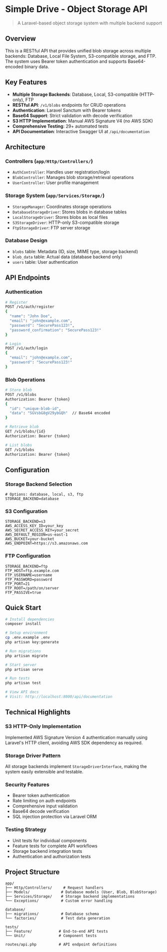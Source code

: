 # Simple Drive - Object Storage API

> A Laravel-based object storage system with multiple backend support

## Overview

This is a RESTful API that provides unified blob storage across multiple backends: Database, Local File System, S3-compatible storage, and FTP. The system uses Bearer token authentication and supports Base64-encoded binary data.

## Key Features

- **Multiple Storage Backends**: Database, Local, S3-compatible (HTTP-only), FTP
- **RESTful API**: `/v1/blobs` endpoints for CRUD operations
- **Authentication**: Laravel Sanctum with Bearer tokens
- **Base64 Support**: Strict validation with decode verification
- **S3 HTTP Implementation**: Manual AWS Signature V4 (no AWS SDK)
- **Comprehensive Testing**: 29+ automated tests
- **API Documentation**: Interactive Swagger UI at `/api/documentation`

## Architecture

### Controllers (`app/Http/Controllers/`)
- `AuthController`: Handles user registration/login
- `BlobController`: Manages blob storage/retrieval operations
- `UserController`: User profile management

### Storage System (`app/Services/Storage/`)
- `StorageManager`: Coordinates storage operations
- `DatabaseStorageDriver`: Stores blobs in database tables
- `LocalStorageDriver`: Stores blobs as local files
- `S3StorageDriver`: HTTP-only S3-compatible storage
- `FtpStorageDriver`: FTP server storage

### Database Design
- `blobs` table: Metadata (ID, size, MIME type, storage backend)
- `blob_data` table: Actual data (database backend only)
- `users` table: User authentication

## API Endpoints

### Authentication
```bash
# Register
POST /v1/auth/register
{
  "name": "John Doe",
  "email": "john@example.com",
  "password": "SecurePass123!",
  "password_confirmation": "SecurePass123!"
}

# Login
POST /v1/auth/login
{
  "email": "john@example.com",
  "password": "SecurePass123!"
}
```

### Blob Operations
```bash
# Store blob
POST /v1/blobs
Authorization: Bearer {token}
{
  "id": "unique-blob-id",
  "data": "SGVsbG8gV29ybGQh"  // Base64 encoded
}

# Retrieve blob
GET /v1/blobs/{id}
Authorization: Bearer {token}

# List blobs
GET /v1/blobs
Authorization: Bearer {token}
```

## Configuration

### Storage Backend Selection
```env
# Options: database, local, s3, ftp
STORAGE_BACKEND=database
```

### S3 Configuration
```env
STORAGE_BACKEND=s3
AWS_ACCESS_KEY_ID=your_key
AWS_SECRET_ACCESS_KEY=your_secret
AWS_DEFAULT_REGION=us-east-1
AWS_BUCKET=your-bucket
AWS_ENDPOINT=https://s3.amazonaws.com
```

### FTP Configuration
```env
STORAGE_BACKEND=ftp
FTP_HOST=ftp.example.com
FTP_USERNAME=username
FTP_PASSWORD=password
FTP_PORT=21
FTP_ROOT=/path/on/server
FTP_PASSIVE=true
```

## Quick Start

```bash
# Install dependencies
composer install

# Setup environment
cp .env.example .env
php artisan key:generate

# Run migrations
php artisan migrate

# Start server
php artisan serve

# Run tests
php artisan test

# View API docs
# Visit: http://localhost:8000/api/documentation
```

## Technical Highlights

### S3 HTTP-Only Implementation
Implemented AWS Signature Version 4 authentication manually using Laravel's HTTP client, avoiding AWS SDK dependency as required.

### Storage Driver Pattern
All storage backends implement `StorageDriverInterface`, making the system easily extensible and testable.

### Security Features
- Bearer token authentication
- Rate limiting on auth endpoints
- Comprehensive input validation
- Base64 decode verification
- SQL injection protection via Laravel ORM

### Testing Strategy
- Unit tests for individual components
- Feature tests for complete API workflows
- Storage backend integration tests
- Authentication and authorization tests

## Project Structure
```
app/
├── Http/Controllers/     # Request handlers
├── Models/              # Database models (User, Blob, BlobStorage)
├── Services/Storage/    # Storage backend implementations
└── Exceptions/          # Custom error handling

database/
├── migrations/          # Database schema
└── factories/           # Test data generation

tests/
├── Feature/            # End-to-end API tests
└── Unit/               # Component tests

routes/api.php          # API endpoint definitions
```